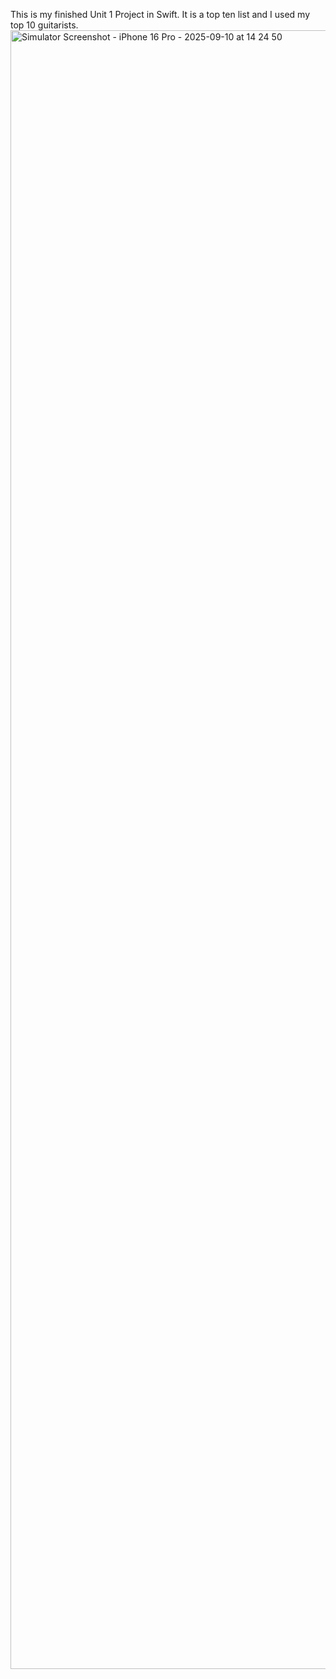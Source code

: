 This is my finished Unit 1 Project in Swift. It is a top ten list and I used my top 10 guitarists. 
<img width="1206" height="2622" alt="Simulator Screenshot - iPhone 16 Pro - 2025-09-10 at 14 24 50" src="https://github.com/user-attachments/assets/f8cd6587-e0d2-46fd-9739-7a0588554ab7" />
